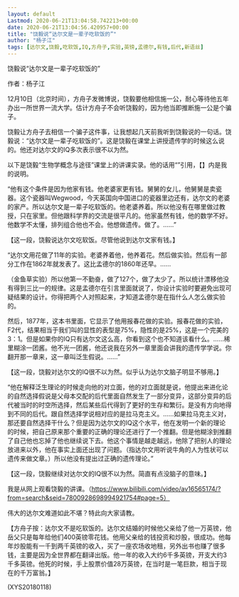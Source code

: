 ```yaml
---
layout: default
Lastmod: 2020-06-21T13:04:58.742213+00:00
date: 2020-06-21T13:04:56.420957+00:00
title: "饶毅说“达尔文是一辈子吃软饭的”"
author: "杨子江"
tags: [达尔文,饶毅,吃软饭,IQ,方舟子,实验,英镑,孟德尔,有钱,后代,新语丝]
---
```


饶毅说“达尔文是一辈子吃软饭的”

作者：杨子江

12月10日（北京时间），方舟子发微博说，饶毅要他相信施一公，耐心等待他五年办出一所世界一流大学。估计方舟子不会听饶毅的，因为他当即推断施一公是个骗子。

饶毅让方舟子去相信一个骗子这件事，让我想起几天前我听到饶毅说的一句话。饶毅说：“达尔文是一辈子吃软饭的”。这是饶毅在课堂上讲授遗传学的时候这么说的。他还对达尔文的IQ多次表示很不以为然。

以下是饶毅“生物学概念与途径”课堂上的讲课实录。他的话用“”引用，【】内是我的说明。

“他有这个条件是因为他家有钱。他老婆家更有钱。舅舅的女儿，他舅舅是卖瓷器。这个瓷器叫Wegwood，今天英国向中国进口的瓷器里边还有，达尔文的老婆的家产。所以达尔文是一辈子吃软饭的。他老婆养着。所以他没有在哪里做过教授，只在家里。但他跟科学界的交流是很平凡的。他家虽然有钱，他的数学不好。他数学不太懂，排列组合他也不会。他想做遗传。做了。……”

【这一段，饶毅说达尔文吃软饭。尽管他说到达尔文家有钱。】

“达尔文用花做了11年的实验。老婆养着他，他养着花。然后做实验。然后有一部分工作在1862年就发表了。这比孟德尔的1860年还早。……

（金鱼草实验）所以他第一不勤奋，做了127个，做了太少了。所以统计漂移他没有得到三比一的规律。这是孟德尔在引言里面就说了，你设计实验时要避免出现可疑结果的设计。你得把两个人对照起来，才知道孟德尔是在指什么人怎么做实验的。

然后，1877年，这本书里面，它显示了他用报春花做的实验。报春花做的实验，F2代，结果相当于我们叫的显性的表型是75%，隐性的是25%，这是一个完美的3：1。但是如果你的IQ只有达尔文这么高，你看到这个也不知道该看什么。……稀里糊涂一团酱。他不光一团酱，他还说我在另外一章里面会讲我的遗传学学说。你翻开那一章来，这一章叫泛生假说。……”

【这一段，饶毅对达尔文的IQ很不以为然。似乎认为达尔文脑子明显不够用。】

“他在解释泛生理论的时候走向他的对立面，他的对立面就是说，他提出来进化论的自然选择假说是父母本交配的后代里面自然发生了一部分变异，这部分变异的后代被当时的时空所选择，然后某些后代得到了更好的生存和繁衍。是没有方向地得到不同的后代。跟自然选择学说相对应的是拉马克主义。……如果拉马克主义对，那还要自然选择干什么？但是因为达尔文的IQ这个水平，他在发明一个新的理论的时候，把自己原来那个重要的正确的理论还进行了一个推翻。但是他糊涂到推翻了自己他也忘掉了他也继续说下去。他这个事情是越走越远，他除了把别人的理论放进来以外，他在事实上面还出现了问题。（指达尔文用听说牛角的人为性状可以遗传来做文章。）所以他没有提出过正确的遗传理论。”

【这一段，饶毅继续对达尔文的IQ很不以为然。简直有点没脑子的意味。】

我是从网上观看饶毅的讲课。（https://www.bilibili.com/video/av16565174/?from=search&seid=7800928698994921754#page=5）

伟大的达尔文难道如此不堪？特此向大家请教。

【方舟子按：达尔文不是吃软饭的。达尔文结婚的时候他父亲给了他一万英镑，他岳父只是每年给他们400英镑零花钱。他用父亲给的钱投资和炒股，很成功。他每年炒股能有一千到两千英镑的收入，买了一座农场收地租，另外出书也赚了很多钱，主要是因为全世界都在翻译出版。他一年的收入大约6千多英镑，开支大约3千多英镑。他死的时候，手上股票价值28万英镑，在当时是一笔巨款，相当于现在的千万富翁。】

(XYS20180118)

